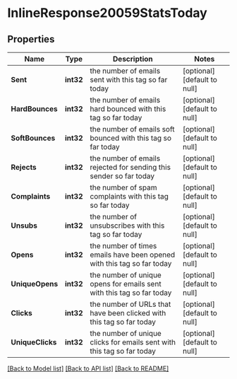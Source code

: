 # InlineResponse20059StatsToday

## Properties
Name | Type | Description | Notes
------------ | ------------- | ------------- | -------------
**Sent** | **int32** | the number of emails sent with this tag so far today | [optional] [default to null]
**HardBounces** | **int32** | the number of emails hard bounced with this tag so far today | [optional] [default to null]
**SoftBounces** | **int32** | the number of emails soft bounced with this tag so far today | [optional] [default to null]
**Rejects** | **int32** | the number of emails rejected for sending this sender so far today | [optional] [default to null]
**Complaints** | **int32** | the number of spam complaints with this tag so far today | [optional] [default to null]
**Unsubs** | **int32** | the number of unsubscribes with this tag so far today | [optional] [default to null]
**Opens** | **int32** | the number of times emails have been opened with this tag so far today | [optional] [default to null]
**UniqueOpens** | **int32** | the number of unique opens for emails sent with this tag so far today | [optional] [default to null]
**Clicks** | **int32** | the number of URLs that have been clicked with this tag so far today | [optional] [default to null]
**UniqueClicks** | **int32** | the number of unique clicks for emails sent with this tag so far today | [optional] [default to null]

[[Back to Model list]](../README.md#documentation-for-models) [[Back to API list]](../README.md#documentation-for-api-endpoints) [[Back to README]](../README.md)


